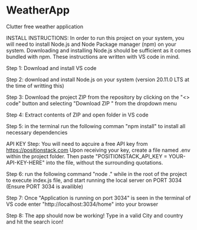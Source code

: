 # WeatherApp
Clutter free weather application



INSTALL INSTRUCTIONS:
In order to run this project on your system, you will need to install 
Node.js and Node Package manager (npm) on your system. Downloading and installing Node.js should be sufficient as it comes bundled with npm. These instructions are written with VS code in mind.

Step 1: Download and install VS code

Step 2: download and install Node.js on your system (version 20.11.0 LTS at the time of writting this)

Step 3: Download the project ZIP from the repository by clicking on the "<> code" button and selecting "Download ZIP " from the dropdown menu

Step 4: Extract contents of ZIP and open folder in VS code

Step 5: in the terminal run the following comman "npm install" to install all necessary dependencies


API KEY Step: You will need to aqcuire a free API key from https://positionstack.com 
Upon receiving your key, create a file named .env within the project folder. 
Then paste "POSITIONSTACK_API_KEY = YOUR-API-KEY-HERE" into the file, without the surrounding quotations.


Step 6: run the following command "node ." while in the root of the project to execute index.js file, and start running the local server on PORT 3034 (Ensure PORT 3034 is availible)

Step 7: Once "Application is running on port 3034" is seen in the terminal of VS code enter "http://localhost:3034/home" into your browser

Step 8: The app should now be working! Type in a valid City and country and hit the search icon!
